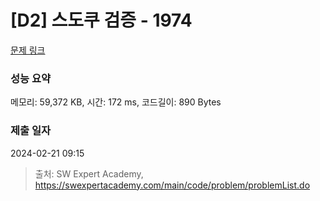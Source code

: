 # [D2] 스도쿠 검증 - 1974 

[문제 링크](https://swexpertacademy.com/main/code/problem/problemDetail.do?contestProbId=AV5Psz16AYEDFAUq) 

### 성능 요약

메모리: 59,372 KB, 시간: 172 ms, 코드길이: 890 Bytes

### 제출 일자

2024-02-21 09:15



> 출처: SW Expert Academy, https://swexpertacademy.com/main/code/problem/problemList.do